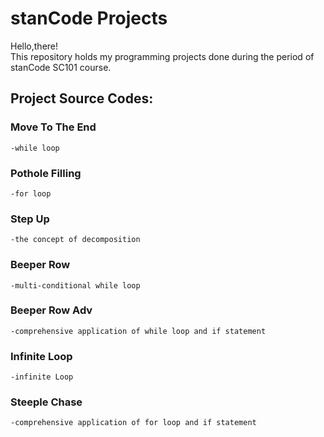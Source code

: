 # stanCode Projects
Hello,there!\
This repository holds my programming projects done during the period of stanCode SC101 course.

## Project Source Codes:
### Move To The End
    -while loop
### Pothole Filling
    -for loop
### Step Up
    -the concept of decomposition
### Beeper Row
    -multi-conditional while loop
### Beeper Row Adv
    -comprehensive application of while loop and if statement
### Infinite Loop
    -infinite Loop
### Steeple Chase
    -comprehensive application of for loop and if statement
